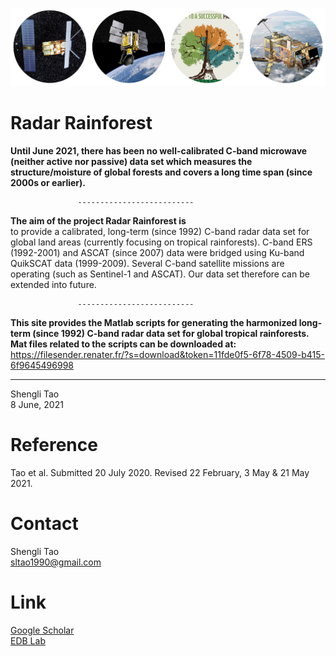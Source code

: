 

![C-band Radar sensors for monitoring tropical forests--key to a successful paris agreement](images/radar_forest.png)


                                                                           
# Radar Rainforest <br/>
**Until June 2021, there has been no well-calibrated C-band microwave (neither active nor passive) data set which measures the structure/moisture of global forests and covers a long time span (since 2000s or earlier).**<br/>   

                   --------------------------  

**The aim of the project Radar Rainforest is**<br/> to provide a calibrated, long-term (since 1992) C-band radar data set for global land areas (currently focusing on tropical rainforests). C-band ERS (1992-2001) and ASCAT (since 2007) data were bridged using Ku-band QuikSCAT data (1999-2009). Several C-band satellite missions are operating (such as Sentinel-1 and ASCAT). Our data set therefore can be extended into future.

                   --------------------------  
**This site provides the Matlab scripts for generating the harmonized long-term (since 1992) C-band radar data set for global tropical rainforests.  
Mat files related to the scripts can be downloaded at:**<br/> https://filesender.renater.fr/?s=download&token=11fde0f5-6f78-4509-b415-6f9645496998

   --------------------------  
Shengli Tao <br/>
8 June, 2021

# Reference <br/>
Tao et al. Submitted 20 July 2020.  Revised 22 February, 3 May & 21 May 2021.

# Contact <br/>
Shengli Tao <br/>
sltao1990@gmail.com <br/>

# Link <br/>
[Google Scholar](https://scholar.google.com.hk/citations?user=7NJkU6cAAAAJ&hl=en&oi=ao) <br/>
[EDB Lab](https://edb.cnrs.fr/annuaire/shengli-tao/) 
